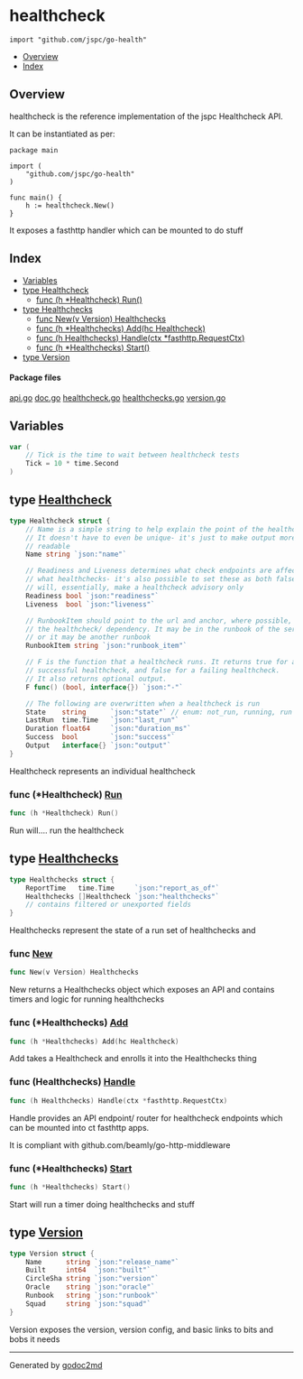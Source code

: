 

# healthcheck
`import "github.com/jspc/go-health"`

* [Overview](#pkg-overview)
* [Index](#pkg-index)

## <a name="pkg-overview">Overview</a>
healthcheck is the reference implementation of the jspc Healthcheck API.

It can be instantiated as per:


	package main
	
	import (
	    "github.com/jspc/go-health"
	)
	
	func main() {
	    h := healthcheck.New()
	}

It exposes a fasthttp handler which can be mounted to do stuff




## <a name="pkg-index">Index</a>
* [Variables](#pkg-variables)
* [type Healthcheck](#Healthcheck)
  * [func (h *Healthcheck) Run()](#Healthcheck.Run)
* [type Healthchecks](#Healthchecks)
  * [func New(v Version) Healthchecks](#New)
  * [func (h *Healthchecks) Add(hc Healthcheck)](#Healthchecks.Add)
  * [func (h Healthchecks) Handle(ctx *fasthttp.RequestCtx)](#Healthchecks.Handle)
  * [func (h *Healthchecks) Start()](#Healthchecks.Start)
* [type Version](#Version)


#### <a name="pkg-files">Package files</a>
[api.go](/src/github.com/jspc/go-health/api.go) [doc.go](/src/github.com/jspc/go-health/doc.go) [healthcheck.go](/src/github.com/jspc/go-health/healthcheck.go) [healthchecks.go](/src/github.com/jspc/go-health/healthchecks.go) [version.go](/src/github.com/jspc/go-health/version.go) 



## <a name="pkg-variables">Variables</a>
``` go
var (
    // Tick is the time to wait between healthcheck tests
    Tick = 10 * time.Second
)
```



## <a name="Healthcheck">type</a> [Healthcheck](/src/target/healthcheck.go?s=93:1300#L8)
``` go
type Healthcheck struct {
    // Name is a simple string to help explain the point of the healthcheck
    // It doesn't have to even be unique- it's just to make output more
    // readable
    Name string `json:"name"`

    // Readiness and Liveness determines what check endpoints are affected by
    // what healthchecks- it's also possible to set these as both false- this
    // will, essentially, make a healthcheck advisory only
    Readiness bool `json:"readiness"`
    Liveness  bool `json:"liveness"`

    // RunbookItem should point to the url and anchor, where possible, of
    // the healthcheck/ dependency. It may be in the runbook of the service
    // or it may be another runbook
    RunbookItem string `json:"runbook_item"`

    // F is the function that a healthcheck runs. It returns true for a
    // successful healthcheck, and false for a failing healthcheck.
    // It also returns optional output.
    F func() (bool, interface{}) `json:"-"`

    // The following are overwritten when a healthcheck is run
    State    string      `json:"state"` // enum: not_run, running, run
    LastRun  time.Time   `json:"last_run"`
    Duration float64     `json:"duration_ms"`
    Success  bool        `json:"success"`
    Output   interface{} `json:"output"`
}

```
Healthcheck represents an individual healthcheck










### <a name="Healthcheck.Run">func</a> (\*Healthcheck) [Run](/src/target/healthcheck.go?s=1338:1365#L39)
``` go
func (h *Healthcheck) Run()
```
Run will.... run the healthcheck




## <a name="Healthchecks">type</a> [Healthchecks](/src/target/healthchecks.go?s=213:382#L15)
``` go
type Healthchecks struct {
    ReportTime   time.Time     `json:"report_as_of"`
    Healthchecks []Healthcheck `json:"healthchecks"`
    // contains filtered or unexported fields
}

```
Healthchecks represent the state of a run set of healthchecks
and







### <a name="New">func</a> [New](/src/target/healthchecks.go?s=500:532#L25)
``` go
func New(v Version) Healthchecks
```
New returns a Healthchecks object which exposes an API and contains
timers and logic for running healthchecks





### <a name="Healthchecks.Add">func</a> (\*Healthchecks) [Add](/src/target/healthchecks.go?s=705:747#L35)
``` go
func (h *Healthchecks) Add(hc Healthcheck)
```
Add takes a Healthcheck and enrolls it into the Healthchecks thing




### <a name="Healthchecks.Handle">func</a> (Healthchecks) [Handle](/src/target/api.go?s=269:323#L14)
``` go
func (h Healthchecks) Handle(ctx *fasthttp.RequestCtx)
```
Handle provides an API endpoint/ router for healthcheck endpoints
which can be mounted into ct fasthttp apps.

It is compliant with github.com/beamly/go-http-middleware




### <a name="Healthchecks.Start">func</a> (\*Healthchecks) [Start](/src/target/healthchecks.go?s=853:883#L40)
``` go
func (h *Healthchecks) Start()
```
Start will run a timer doing healthchecks and stuff




## <a name="Version">type</a> [Version](/src/target/version.go?s=114:347#L5)
``` go
type Version struct {
    Name      string `json:"release_name"`
    Built     int64  `json:"built"`
    CircleSha string `json:"version"`
    Oracle    string `json:"oracle"`
    Runbook   string `json:"runbook"`
    Squad     string `json:"squad"`
}

```
Version exposes the version, version config, and basic
links to bits and bobs it needs














- - -
Generated by [godoc2md](http://godoc.org/github.com/davecheney/godoc2md)

